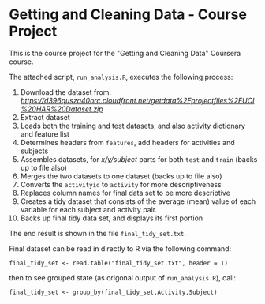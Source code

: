 # Getting and Cleaning Data - Course Project

This is the course project for the "Getting and Cleaning Data" Coursera course.

The attached script, `run_analysis.R`, executes the following process:

1. Download the dataset from: _https://d396qusza40orc.cloudfront.net/getdata%2Fprojectfiles%2FUCI%20HAR%20Dataset.zip_
2. Extract dataset
3. Loads both the training and test datasets, and also activity dictionary and feature list
4. Determines headers from `features`, add headers for activities and subjects
5. Assembles datasets, for _x/y/subject_ parts for both `test` and `train` (backs up to file also)
6. Merges the two datasets to one dataset (backs up to file also)
7. Converts the `activityid` to `activity` for more descriptiveness
8. Replaces column names for final data set to be more descriptive
9. Creates a tidy dataset that consists of the average (mean) value of each
   variable for each subject and activity pair.
10. Backs up final tidy data set, and displays its first portion

The end result is shown in the file `final_tidy_set.txt`.

Final dataset can be read in directly to R via the following command:

`final_tidy_set <- read.table("final_tidy_set.txt", header = T)`

then to see grouped state (as origonal output of `run_analysis.R`), call:

`final_tidy_set <- group_by(final_tidy_set,Activity,Subject)`
